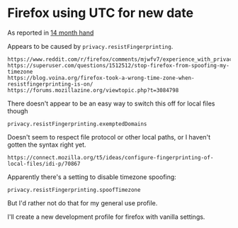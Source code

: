 Firefox using UTC for new date
==============================


As reported in [14 month hand](<[done]/14 - month hand.md>)


Appears to be caused by `privacy.resistFingerprinting`.

	https://www.reddit.com/r/firefox/comments/mjwfv7/experience_with_privacyresistfingerprinting/
	https://superuser.com/questions/1512512/stop-firefox-from-spoofing-my-timezone
	https://blog.voina.org/firefox-took-a-wrong-time-zone-when-resistfingerprinting-is-on/
	https://forums.mozillazine.org/viewtopic.php?t=3084798


There doesn't appear to be an easy way to switch this off for local files though

	privacy.resistFingerprinting.exemptedDomains

Doesn't seem to respect file protocol or other local paths, or I haven't gotten the syntax right yet.

	https://connect.mozilla.org/t5/ideas/configure-fingerprinting-of-local-files/idi-p/70867

Apparently there's a setting to disable timezone spoofing:

	privacy.resistFingerprinting.spoofTimezone

But I'd rather not do that for my general use profile.

I'll create a new development profile for firefox with vanilla settings.